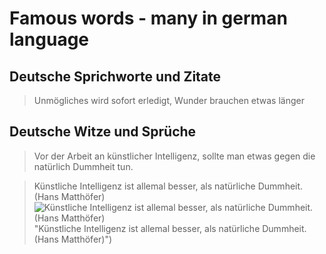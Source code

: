 # Famous words - many in german language

## Deutsche Sprichworte und Zitate

> Unmögliches wird sofort erledigt, Wunder brauchen etwas länger

## Deutsche Witze und Sprüche

> Vor der Arbeit an künstlicher Intelligenz, sollte man etwas gegen die natürlich Dummheit tun. 

> Künstliche Intelligenz ist allemal besser, als natürliche Dummheit. (Hans Matthöfer)
![Künstliche Intelligenz ist allemal besser, als natürliche Dummheit. (Hans Matthöfer)](https://cdnext.funpot.net/bild/funpot0000343148/ef/Kuenstliche_Intelligenz.jpg) "Künstliche Intelligenz ist allemal besser, als natürliche Dummheit. (Hans Matthöfer)")
